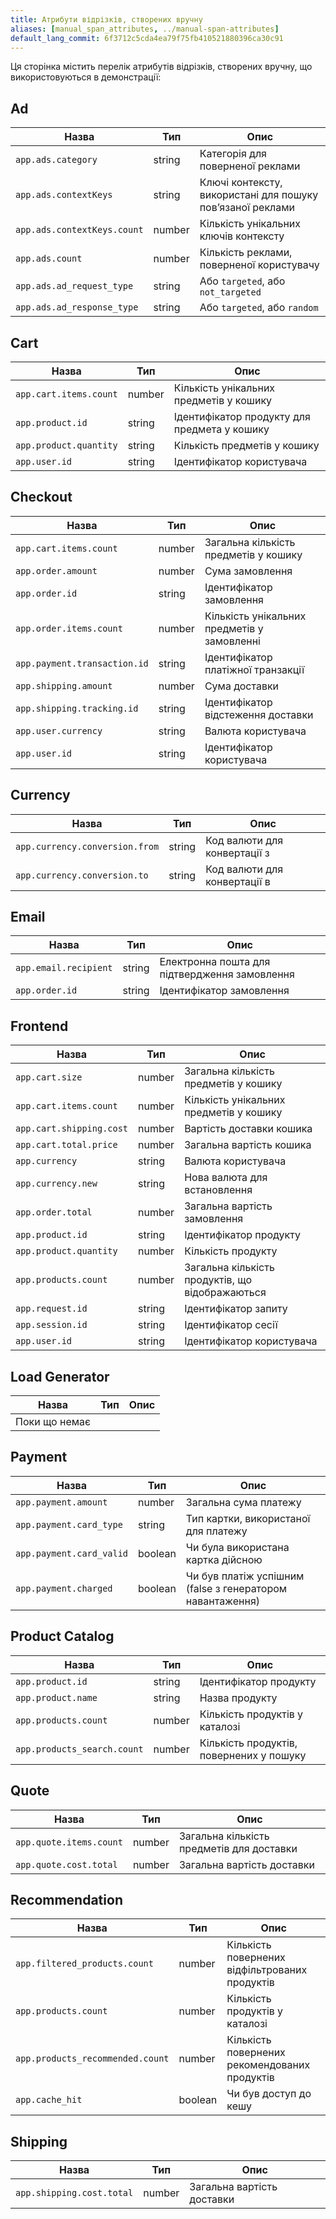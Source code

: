 ```yaml
---
title: Атрибути відрізків, створених вручну
aliases: [manual_span_attributes, ../manual-span-attributes]
default_lang_commit: 6f3712c5cda4ea79f75fb410521880396ca30c91
---
```


Ця сторінка містить перелік атрибутів відрізків, створених вручну, що використовуються в демонстрації:

## Ad

| Назва                       | Тип    | Опис                                                       |
| --------------------------- | ------ | ---------------------------------------------------------- |
| `app.ads.category`          | string | Категорія для поверненої реклами                           |
| `app.ads.contextKeys`       | string | Ключі контексту, використані для пошуку повʼязаної реклами |
| `app.ads.contextKeys.count` | number | Кількість унікальних ключів контексту                      |
| `app.ads.count`             | number | Кількість реклами, поверненої користувачу                  |
| `app.ads.ad_request_type`   | string | Або `targeted`, або `not_targeted`                         |
| `app.ads.ad_response_type`  | string | Або `targeted`, або `random`                               |

## Cart

| Назва                  | Тип    | Опис                                         |
| ---------------------- | ------ | -------------------------------------------- |
| `app.cart.items.count` | number | Кількість унікальних предметів у кошику      |
| `app.product.id`       | string | Ідентифікатор продукту для предмета у кошику |
| `app.product.quantity` | string | Кількість предметів у кошику                 |
| `app.user.id`          | string | Ідентифікатор користувача                    |

## Checkout

| Назва                        | Тип    | Опис                                        |
| ---------------------------- | ------ | ------------------------------------------- |
| `app.cart.items.count`       | number | Загальна кількість предметів у кошику       |
| `app.order.amount`           | number | Сума замовлення                             |
| `app.order.id`               | string | Ідентифікатор замовлення                    |
| `app.order.items.count`      | number | Кількість унікальних предметів у замовленні |
| `app.payment.transaction.id` | string | Ідентифікатор платіжної транзакції          |
| `app.shipping.amount`        | number | Сума доставки                               |
| `app.shipping.tracking.id`   | string | Ідентифікатор відстеження доставки          |
| `app.user.currency`          | string | Валюта користувача                          |
| `app.user.id`                | string | Ідентифікатор користувача                   |

## Currency

| Назва                          | Тип    | Опис                         |
| ------------------------------ | ------ | ---------------------------- |
| `app.currency.conversion.from` | string | Код валюти для конвертації з |
| `app.currency.conversion.to`   | string | Код валюти для конвертації в |

## Email

| Назва                 | Тип    | Опис                                          |
| --------------------- | ------ | --------------------------------------------- |
| `app.email.recipient` | string | Електронна пошта для підтвердження замовлення |
| `app.order.id`        | string | Ідентифікатор замовлення                      |

## Frontend

| Назва                    | Тип    | Опис                                            |
| ------------------------ | ------ | ----------------------------------------------- |
| `app.cart.size`          | number | Загальна кількість предметів у кошику           |
| `app.cart.items.count`   | number | Кількість унікальних предметів у кошику         |
| `app.cart.shipping.cost` | number | Вартість доставки кошика                        |
| `app.cart.total.price`   | number | Загальна вартість кошика                        |
| `app.currency`           | string | Валюта користувача                              |
| `app.currency.new`       | string | Нова валюта для встановлення                    |
| `app.order.total`        | number | Загальна вартість замовлення                    |
| `app.product.id`         | string | Ідентифікатор продукту                          |
| `app.product.quantity`   | number | Кількість продукту                              |
| `app.products.count`     | number | Загальна кількість продуктів, що відображаються |
| `app.request.id`         | string | Ідентифікатор запиту                            |
| `app.session.id`         | string | Ідентифікатор сесії                             |
| `app.user.id`            | string | Ідентифікатор користувача                       |

## Load Generator

| Назва         | Тип | Опис |
| ------------- | --- | ---- |
| Поки що немає |     |      |

## Payment

| Назва                    | Тип     | Опис                                                      |
| ------------------------ | ------- | --------------------------------------------------------- |
| `app.payment.amount`     | number  | Загальна сума платежу                                     |
| `app.payment.card_type`  | string  | Тип картки, використаної для платежу                      |
| `app.payment.card_valid` | boolean | Чи була використана картка дійсною                        |
| `app.payment.charged`    | boolean | Чи був платіж успішним (false з генератором навантаження) |

## Product Catalog

| Назва                       | Тип    | Опис                                     |
| --------------------------- | ------ | ---------------------------------------- |
| `app.product.id`            | string | Ідентифікатор продукту                   |
| `app.product.name`          | string | Назва продукту                           |
| `app.products.count`        | number | Кількість продуктів у каталозі           |
| `app.products_search.count` | number | Кількість продуктів, повернених у пошуку |

## Quote

| Назва                   | Тип    | Опис                                      |
| ----------------------- | ------ | ----------------------------------------- |
| `app.quote.items.count` | number | Загальна кількість предметів для доставки |
| `app.quote.cost.total`  | number | Загальна вартість доставки                |

## Recommendation

| Назва                            | Тип     | Опис                                           |
| -------------------------------- | ------- | ---------------------------------------------- |
| `app.filtered_products.count`    | number  | Кількість повернених відфільтрованих продуктів |
| `app.products.count`             | number  | Кількість продуктів у каталозі                 |
| `app.products_recommended.count` | number  | Кількість повернених рекомендованих продуктів  |
| `app.cache_hit`                  | boolean | Чи був доступ до кешу                          |

## Shipping

| Назва                     | Тип    | Опис                       |
| ------------------------- | ------ | -------------------------- |
| `app.shipping.cost.total` | number | Загальна вартість доставки |
